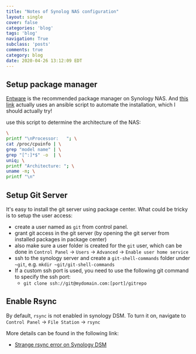```yaml
---
title: "Notes of Synolog NAS configuration"
layout: single
cover: false
categories: 'blog'
tags: 'blog'
navigation: True
subclass: 'posts'
comments: true
category: blog
date: 2020-04-26 13:12:09 EDT
---
```


## Setup package manager

[Entware](https://github.com/Entware/Entware/wiki/Install-on-Synology-NAS) is the recommended package manager on Synology NAS. And [this link](https://www.eigenbahn.com/2020/04/29/synology-entware) actually uses an ansible script to automate the installation, which I should actually try!

use this script to determine the architecture of the NAS:

```bash
\
printf "\nProcessor:   "; \
cat /proc/cpuinfo | \
grep "model name" | \
grep "[^:]*$" -o  | \
uniq; \
printf "Architecture: "; \
uname -m; \
printf "\n"
```

## Setup Git Server

It's easy to install the git server using package center. What could be tricky is to setup the user access:

- create a user named as `git` from control panel.
- grant git access in the git server (by opening the git server from installed packages in package center)
- also make sure a user folder is created for the `git` user, which can be done in `Control Panel` -> `Users` -> `Advanced` -> `Enable user home service`
- ssh to the synology server and create a `git-shell-commands` folder under  `~git`, e.g. `mkdir ~git/git-shell-commands`
- If a custom ssh port is used, you need to use the following git command to specify the ssh port:
  - `git clone ssh://git@mydomain.com:[port]/gitrepo`

## Enable Rsync

By default, `rsync` is not enabled in synology DSM. To turn it on, navigate to `Control Panel` -> `File Station` -> `rsync`

More details can be found in the following link:

- [Strange rsync error on Synology DSM](https://www.going-flying.com/blog/strange-rsync-error-on-synology-dsm.html)
